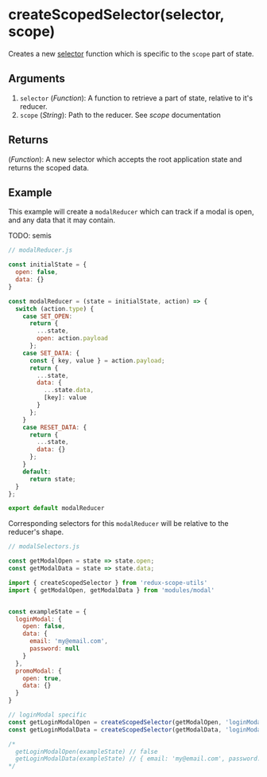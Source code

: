 # createScopedSelector(selector, scope)

Creates a new [selector](https://github.com/reduxjs/reselect#motivation-for-memoized-selectors) function which is specific to the `scope` part of state.

## Arguments

1. `selector` (*Function*): A function to retrieve a part of state, relative to it's reducer.
2. `scope` (*String*): Path to the reducer. See *scope* documentation


## Returns

(*Function*): A new selector which accepts the root application state and returns the scoped data.

## Example

This example will create a `modalReducer` which can track if a modal is open, and any data that it may contain.

TODO: semis

```js
// modalReducer.js

const initialState = {
  open: false,
  data: {}
}

const modalReducer = (state = initialState, action) => {
  switch (action.type) {
    case SET_OPEN:
      return {
        ...state,
        open: action.payload
      };
    case SET_DATA: {
      const { key, value } = action.payload;
      return {
        ...state,
        data: {
          ...state.data,
          [key]: value
        }
      };
    }
    case RESET_DATA: {
      return {
        ...state,
        data: {}
      };
    }
    default:
      return state;
  }
};

export default modalReducer

```

Corresponding selectors for this `modalReducer` will be relative to the reducer's shape.

```js
// modalSelectors.js

const getModalOpen = state => state.open;
const getModalData = state => state.data;
```

```js
import { createScopedSelector } from 'redux-scope-utils'
import { getModalOpen, getModalData } from 'modules/modal'


const exampleState = {
  loginModal: {
    open: false,
    data: {
      email: 'my@email.com',
      password: null
    }
  },
  promoModal: {
    open: true,
    data: {}
  }
}

// loginModal specific
const getLoginModalOpen = createScopedSelector(getModalOpen, 'loginModal')
const getLoginModalData = createScopedSelector(getModalData, 'loginModal')

/*
  getLoginModalOpen(exampleState) // false
  getLoginModalData(exampleState) // { email: 'my@email.com', password: null }
*/


```